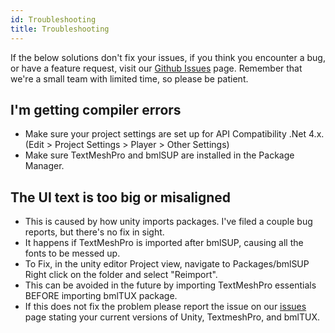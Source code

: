 ```yaml
---
id: Troubleshooting 
title: Troubleshooting
---
```




If the below solutions don't fix your issues, if you think you encounter a bug, or have a feature request, visit our [Github Issues](https://github.com/BioMotionLab/SUP/issues) page. Remember that we're a small team with limited time, so please be patient.


## I'm getting compiler errors

* Make sure your project settings are set up for API Compatibility .Net 4.x. (Edit > Project Settings > Player > Other Settings)
* Make sure TextMeshPro and bmlSUP are installed in the Package Manager.


## The UI text is too big or misaligned

* This is caused by how unity imports packages. I've filed a couple bug reports, but there's no fix in sight.
* It happens if TextMeshPro is imported after bmlSUP, causing all the fonts to be messed up.
* To Fix, in the unity editor Project view, navigate to Packages/bmlSUP Right click on the folder and select "Reimport". 
* This can be avoided in the future by importing TextMeshPro essentials BEFORE importing bmlTUX package.
* If this does not fix the problem please report the issue on our [issues](https://github.com/BioMotionLab/TUX/issues) page stating your current versions of Unity, TextmeshPro, and bmlTUX.


